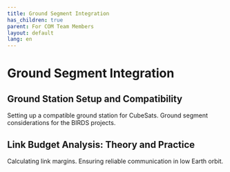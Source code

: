 ```yaml
---
title: Ground Segment Integration
has_children: true
parent: For COM Team Members
layout: default
lang: en
---
```



# Ground Segment Integration


## Ground Station Setup and Compatibility
Setting up a compatible ground station for CubeSats.
Ground segment considerations for the BIRDS projects.


## Link Budget Analysis: Theory and Practice
Calculating link margins.
Ensuring reliable communication in low Earth orbit.